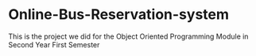 # Online-Bus-Reservation-system
This is the project we did for the Object Oriented Programming Module in Second Year First Semester
